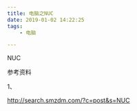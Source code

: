 ```yaml
---
title: 电脑之NUC
date: 2019-01-02 14:22:25
tags:
	- 电脑

---
```




NUC



参考资料

1、

http://search.smzdm.com/?c=post&s=NUC






